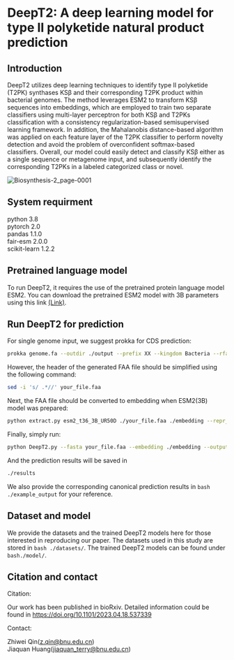 # DeepT2: A deep learning model for type II polyketide natural product prediction
## Introduction 
DeepT2 utilizes deep learning techniques to identify type II polyketide (T2PK) synthases KSβ and their corresponding T2PK product within bacterial genomes. The method leverages ESM2 to transform KSβ sequences into embeddings, which are employed to train two separate classifiers using multi-layer perceptron for both KSβ and T2PKs classification with a consistency regularization-based semisupervised learning framework. In addition, the Mahalanobis distance-based algorithm was applied on each feature layer of the T2PK classifier to perform novelty detection and avoid the problem of overconfident softmax-based classifiers. Overall, our model could easily detect and classify KSβ either as a single sequence or metagenome input, and subsequently identify the corresponding T2PKs in a labeled categorized class or novel. 


![Biosynthesis-2_page-0001](https://github.com/Qinlab502/deept2/assets/117368489/670bb1b3-1cf7-4011-a114-f24cc47acc87)

## System requirment
python 3.8\
pytorch 2.0\
pandas 1.1.0\
fair-esm 2.0.0\
scikit-learn 1.2.2

## Pretrained language model
To run DeepT2, it requires the use of the pretrained protein language model ESM2. You can download the pretrained ESM2 model with 3B parameters using this link [(Link)](https://dl.fbaipublicfiles.com/fair-esm/models/esm2_t36_3B_UR50D.pt).

## Run DeepT2 for prediction
For single genome input, we suggest prokka for CDS prediction:
```bash
prokka genome.fa --outdir ./output --prefix XX --kingdom Bacteria --rfam
```
However, the header of the generated FAA file should be simplified using the following command:
```bash
sed -i 's/ .*//' your_file.faa
```
Next, the FAA file should be converted to embedding when ESM2(3B) model was prepared:
```bash
python extract.py esm2_t36_3B_UR50D ./your_file.faa ./embedding --repr_layers 36 --include mean
```
Finally, simply run:
```bash
python DeepT2.py --fasta your_file.faa --embedding ./embedding --output ./results --name your_strain
```
And the prediction results will be saved in
```bash
./results
```
We also provide the corresponding canonical prediction results in ```bash ./example_output``` for your reference.
## Dataset and model
We provide the datasets and the trained DeepT2 models here for those interested in reproducing our paper. The datasets used in this study are stored in ```bash ./datasets/```. The trained DeepT2 models can be found under ```bash./model/```.

## Citation and contact
Citation:

Our work has been published in bioRxiv. Detailed information could be found in https://doi.org/10.1101/2023.04.18.537339

Contact:

Zhiwei Qin(z.qin@bnu.edu.cn)\
Jiaquan Huang(jiaquan_terry@bnu.edu.cn)
